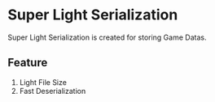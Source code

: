 # Super Light Serialization
Super Light Serialization is created for storing Game Datas.

## Feature
1. Light File Size
2. Fast Deserialization
